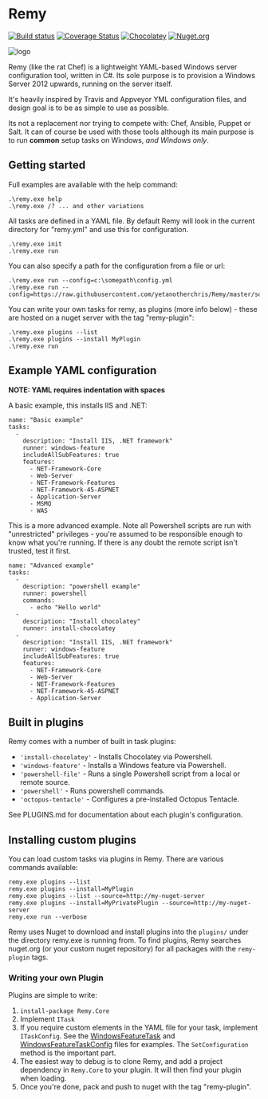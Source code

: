 # Remy

[![Build status](https://ci.appveyor.com/api/projects/status/udw791pwvc8wanf8/branch/master?svg=true)](https://ci.appveyor.com/project/yetanotherchris/remy/branch/master)
[![Coverage Status](https://coveralls.io/repos/github/yetanotherchris/Remy/badge.svg?branch=master)](https://coveralls.io/github/yetanotherchris/Remy?branch=master)
[![Chocolatey](https://img.shields.io/chocolatey/dt/Remy.svg)](https://chocolatey.org/packages/remy)
[![Nuget.org](https://img.shields.io/nuget/v/Remy.Core.svg?style=flat)](https://www.nuget.org/packages/Remy.Core)

![logo](https://raw.githubusercontent.com/yetanotherchris/Remy/master/icon.png)

Remy (like the rat Chef) is a lightweight YAML-based Windows server configuration tool, written in C#. Its sole purpose is to provision a Windows Server 2012 upwards, running on the server itself.

It's heavily inspired by Travis and Appveyor YML configuration files, and design goal is to be as simple to use as possible.

Its not a replacement nor trying to compete with: Chef, Ansible, Puppet or Salt. It can of course be used with those tools although its main purpose is to run **common** setup tasks on Windows, *and Windows only*.

## Getting started

Full examples are available with the help command:

    .\remy.exe help
    .\remy.exe /? ... and other variations

All tasks are defined in a YAML file. By default Remy will look in the current directory for "remy.yml" and use this for configuration. 

	.\remy.exe init
    .\remy.exe run

You can also specify a path for the configuration from a file or url:

    .\remy.exe run --config=c:\somepath\config.yml
    .\remy.exe run --config=https://raw.githubusercontent.com/yetanotherchris/Remy/master/someconfig.yml

You can write your own tasks for remy, as plugins (more info below) - these are hosted on a nuget server with the tag "remy-plugin":

	.\remy.exe plugins --list
    .\remy.exe plugins --install MyPlugin 
    .\remy.exe run
  
## Example YAML configuration

**NOTE: YAML requires indentation with spaces**

A basic example, this installs IIS and .NET:

    name: "Basic example"
    tasks:
      -
        description: "Install IIS, .NET framework"
        runner: windows-feature
        includeAllSubFeatures: true
        features: 
          - NET-Framework-Core
          - Web-Server
          - NET-Framework-Features
          - NET-Framework-45-ASPNET
          - Application-Server
          - MSMQ
          - WAS

This is a more advanced example. Note all Powershell scripts are run with "unrestricted" privileges - you're assumed to be responsible enough to know what you're running. If there is any doubt the remote script isn't trusted, test it first.

    name: "Advanced example"
    tasks:
      -
        description: "powershell example"
        runner: powershell
        commands:
          - echo "Hello world"
      -
        description: "Install chocolatey"
        runner: install-chocolatey
      -
        description: "Install IIS, .NET framework"
        runner: windows-feature
        includeAllSubFeatures: true
        features: 
          - NET-Framework-Core
          - Web-Server
          - NET-Framework-Features
          - NET-Framework-45-ASPNET
          - Application-Server

## Built in plugins

Remy comes with a number of built in task plugins:

- `'install-chocolatey'` - Installs Chocolatey via Powershell.
- `'windows-feature'` - Installs a Windows feature via Powershell.
- `'powershell-file'` - Runs a single Powershell script from a local or remote source.
- `'powershell'` - Runs powershell commands.
- `'octopus-tentacle'` - Configures a pre-installed Octopus Tentacle.

See PLUGINS.md for documentation about each plugin's configuration.
    
## Installing custom plugins

You can load custom tasks via plugins in Remy. There are various commands available:

```
remy.exe plugins --list
remy.exe plugins --install=MyPlugin 
remy.exe plugins --list --source=http://my-nuget-server
remy.exe plugins --install=MyPrivatePlugin --source=http://my-nuget-server
remy.exe run --verbose
```

Remy uses Nuget to download and install plugins into the `plugins/` under the directory remy.exe is running from. To find plugins, Remy searches nuget.org (or your custom nuget repository) for all packages with the `remy-plugin` tags.


### Writing your own Plugin

Plugins are simple to write:

1. `install-package Remy.Core`
2. Implement `ITask`
3. If you require custom elements in the YAML file for your task, implement `ITaskConfig`. See the [WindowsFeatureTask](https://github.com/yetanotherchris/Remy/blob/master/src/Remy.Core/Tasks/Plugins/WindowsFeatureTask.cs) and [WindowsFeatureTaskConfig](https://github.com/yetanotherchris/Remy/blob/master/src/Remy.Core/Tasks/Plugins/WindowsFeatureTaskConfig.cs) files for examples. The `SetConfiguration` method is the important part.
4. The easiest way to debug is to clone Remy, and add a project dependency in `Remy.Core` to your plugin. It will then find your plugin when loading.
5. Once you're done, pack and push to nuget with the tag "remy-plugin".